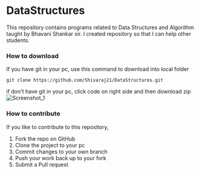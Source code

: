 # DataStructures
This repository contains programs related to Data Structures and Algorithm taught by Bhavani Shankar sir. I created repository so that I can help other students.

### How to download
If you have git in your pc, use this command to download into local folder
```
git clone https://github.com/Shivaraj21/DataStructures.git
```

if don't have git in your pc, click code on right side and then download zip
![Screenshot_1](https://user-images.githubusercontent.com/94275612/184523665-3880ae6a-f36e-42ef-ac88-462f71f3fa32.jpg)



### How to contribute
If you like to contribute to this repository,
1. Fork the repo on GitHub
2. Clone the project to your pc
3. Commit changes to your own branch
4. Push your work back up to your fork
5. Submit a Pull request
